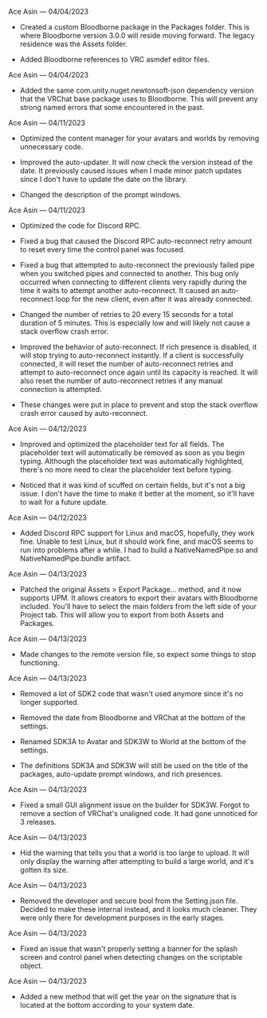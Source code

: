 Ace Asin — 04/04/2023

- Created a custom Bloodborne package in the Packages folder. This is where Bloodborne version 3.0.0 will reside moving forward. The legacy residence was the Assets folder.

- Added Bloodborne references to VRC asmdef editor files.

Ace Asin — 04/04/2023

- Added the same com.unity.nuget.newtonsoft-json dependency version that the VRChat base package uses to Bloodborne. This will prevent any strong named errors that some encountered in the past.

Ace Asin — 04/11/2023

- Optimized the content manager for your avatars and worlds by removing unnecessary code.

- Improved the auto-updater. It will now check the version instead of the date. It previously caused issues when I made minor patch updates since I don't have to update the date on the library.

- Changed the description of the prompt windows.

Ace Asin — 04/11/2023

- Optimized the code for Discord RPC.

- Fixed a bug that caused the Discord RPC auto-reconnect retry amount to reset every time the control panel was focused.

- Fixed a bug that attempted to auto-reconnect the previously failed pipe when you switched pipes and connected to another. This bug only occurred when connecting to different clients very rapidly during the time it waits to attempt another auto-reconnect. It caused an auto-reconnect loop for the new client, even after it was already connected.

- Changed the number of retries to 20 every 15 seconds for a total duration of 5 minutes. This is especially low and will likely not cause a stack overflow crash error.

- Improved the behavior of auto-reconnect. If rich presence is disabled, it will stop trying to auto-reconnect instantly. If a client is successfully connected, it will reset the number of auto-reconnect retries and attempt to auto-reconnect once again until its capacity is reached. It will also reset the number of auto-reconnect retries if any manual connection is attempted.

- These changes were put in place to prevent and stop the stack overflow crash error caused by auto-reconnect.

Ace Asin — 04/12/2023

- Improved and optimized the placeholder text for all fields. The placeholder text will automatically be removed as soon as you begin typing. Although the placeholder text was automatically highlighted, there's no more need to clear the placeholder text before typing.

- Noticed that it was kind of scuffed on certain fields, but it's not a big issue. I don't have the time to make it better at the moment, so it'll have to wait for a future update.

Ace Asin — 04/12/2023

- Added Discord RPC support for Linux and macOS, hopefully, they work fine. Unable to test Linux, but it should work fine, and macOS seems to run into problems after a while. I had to build a NativeNamedPipe.so and NativeNamedPipe.bundle artifact.

Ace Asin — 04/13/2023

- Patched the original Assets > Export Package... method, and it now supports UPM. It allows creators to export their avatars with Bloodborne included. You'll have to select the main folders from the left side of your Project tab. This will allow you to export from both Assets and Packages.

Ace Asin — 04/13/2023

- Made changes to the remote version file, so expect some things to stop functioning.

Ace Asin — 04/13/2023

- Removed a lot of SDK2 code that wasn't used anymore since it's no longer supported.

- Removed the date from Bloodborne and VRChat at the bottom of the settings.

- Renamed SDK3A to Avatar and SDK3W to World at the bottom of the settings.

- The definitions SDK3A and SDK3W will still be used on the title of the packages, auto-update prompt windows, and rich presences.

Ace Asin — 04/13/2023

- Fixed a small GUI alignment issue on the builder for SDK3W. Forgot to remove a section of VRChat's unaligned code. It had gone unnoticed for 3 releases.

Ace Asin — 04/13/2023

- Hid the warning that tells you that a world is too large to upload. It will only display the warning after attempting to build a large world, and it's gotten its size.

Ace Asin — 04/13/2023

- Removed the developer and secure bool from the Setting.json file. Decided to make these internal instead, and it looks much cleaner. They were only there for development purposes in the early stages.

Ace Asin — 04/13/2023

- Fixed an issue that wasn't properly setting a banner for the splash screen and control panel when detecting changes on the scriptable object.

Ace Asin — 04/13/2023

- Added a new method that will get the year on the signature that is located at the bottom according to your system date.
